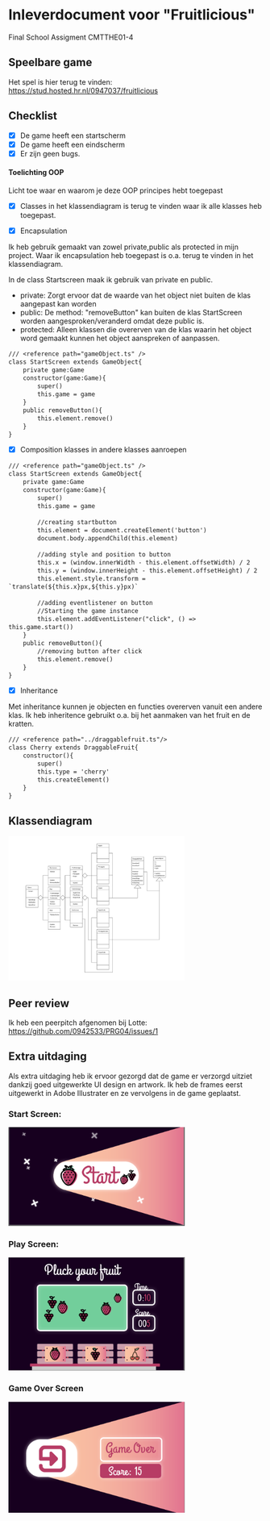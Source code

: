 # Inleverdocument voor "Fruitlicious"
Final School Assigment CMTTHE01-4

## Speelbare game
Het spel is hier terug te vinden:
https://stud.hosted.hr.nl/0947037/fruitlicious

## Checklist
- [x] De game heeft een startscherm
- [x] De game heeft een eindscherm
- [x] Er zijn geen bugs.

#### Toelichting OOP
Licht toe waar en waarom je deze OOP principes hebt toegepast

- [x] Classes
in het klassendiagram is terug te vinden waar ik alle klasses heb toegepast.

- [x] Encapsulation

Ik heb gebruik gemaakt van zowel private,public als protected in mijn project. Waar ik encapsulation heb toegepast is o.a. terug te vinden in het klassendiagram. 

In de class Startscreen maak ik gebruik van private en public.
- private: Zorgt ervoor dat de waarde van het object niet buiten de klas aangepast kan worden 
- public: De method: "removeButton" kan buiten de klas StartScreen worden aangesproken/veranderd omdat deze public is.
- protected: Alleen klassen die overerven van de klas waarin het object word gemaakt kunnen het object aanspreken of aanpassen.

```
/// <reference path="gameObject.ts" />
class StartScreen extends GameObject{
    private game:Game
    constructor(game:Game){
        super()
        this.game = game
    }
    public removeButton(){
        this.element.remove()
    }
}
```
- [x] Composition
klasses in andere klasses aanroepen

```
/// <reference path="gameObject.ts" />
class StartScreen extends GameObject{
    private game:Game
    constructor(game:Game){
        super()
        this.game = game

        //creating startbutton
        this.element = document.createElement('button')
        document.body.appendChild(this.element)

        //adding style and position to button
        this.x = (window.innerWidth - this.element.offsetWidth) / 2
        this.y = (window.innerHeight - this.element.offsetHeight) / 2
        this.element.style.transform = `translate(${this.x}px,${this.y}px)` 

        //adding eventlistener on button
        //Starting the game instance 
        this.element.addEventListener("click", () => this.game.start())
    }
    public removeButton(){
        //removing button after click
        this.element.remove()
    }
}
```
- [x] Inheritance

Met inheritance kunnen je objecten en functies overerven vanuit een andere klas. Ik heb inheritence gebruikt o.a. bij het aanmaken van het fruit en de kratten. 
```
/// <reference path="../draggablefruit.ts"/>
class Cherry extends DraggableFruit{
    constructor(){
        super()
        this.type = 'cherry'
        this.createElement()
    }
}
```


## Klassendiagram
<img src="https://github.com/Artemiss0/Fruitlicious/blob/master/documents/UML-Diagram.png?raw=true" width="350"/>

## Peer review
Ik heb een peerpitch afgenomen bij Lotte: https://github.com/0942533/PRG04/issues/1

## Extra uitdaging
Als extra uitdaging heb ik ervoor gezorgd dat de game er verzorgd uitziet dankzij goed uitgewerkte UI design en artwork. Ik heb de frames eerst uitgewerkt in Adobe Illustrater en ze vervolgens in de game geplaatst. 
### Start Screen:
<img src="https://github.com/Artemiss0/Fruitlicious/blob/master/documents/scherm1.PNG?raw=true" width="350"/>

### Play Screen:
<img src="https://github.com/Artemiss0/Fruitlicious/blob/master/documents/scherm2.PNG?raw=true" width="350"/>

### Game Over Screen
<img src="https://github.com/Artemiss0/Fruitlicious/blob/master/documents/scherm3.PNG?raw=true" width="350"/>
